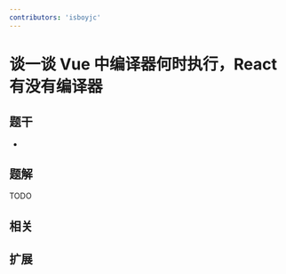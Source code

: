 ```yaml
---
contributors: 'isboyjc'
---
```


# 谈一谈 Vue 中编译器何时执行，React 有没有编译器


## 题干

- 



## 题解

<!-- ::: details 点我查看题解 -->

  TODO

<!-- ::: -->



## 相关



## 扩展
